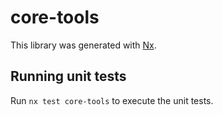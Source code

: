 # core-tools

This library was generated with [Nx](https://nx.dev).

## Running unit tests

Run `nx test core-tools` to execute the unit tests.
